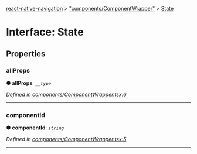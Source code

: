 [react-native-navigation](../README.md) > ["components/ComponentWrapper"](../modules/_components_componentwrapper_.md) > [State](../interfaces/_components_componentwrapper_.state.md)



# Interface: State


## Properties
<a id="allprops"></a>

###  allProps

**●  allProps**:  *`__type`* 

*Defined in [components/ComponentWrapper.tsx:6](https://github.com/wix/react-native-navigation/blob/961d36be/lib/src/components/ComponentWrapper.tsx#L6)*





___

<a id="componentid"></a>

###  componentId

**●  componentId**:  *`string`* 

*Defined in [components/ComponentWrapper.tsx:5](https://github.com/wix/react-native-navigation/blob/961d36be/lib/src/components/ComponentWrapper.tsx#L5)*





___


